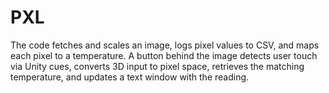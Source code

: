 # PXL
The code fetches and scales an image, logs pixel values to CSV, and maps each pixel to a temperature. A button behind the image detects user touch via Unity cues, converts 3D input to pixel space, retrieves the matching temperature, and updates a text window with the reading.
